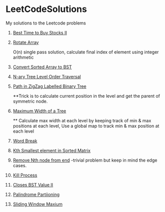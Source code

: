 LeetCodeSolutions
=================

My solutions to the Leetcode problems

1) [Best Time to Buy Stocks II](src/BestTimeToBuyStockII.java)
    
2) [Rotate Array](src/RotateArray.java)

    O(n) single pass solution, calculate final index of element using integer arithmetic

3) [Convert Sorted Array to BST](src/ConvertSortedArrayToBST.java)

4) [N-ary Tree Level Order Traversal](src/NaryTreeLevelOrderTraversal.java)

5) [Path in ZigZag Labelled Binary Tree](src/PathInZigzagLabelledBinaryTree.java)
    
    **Trick is to calculate current position in the level and get the parent of symmetric node.

6) [Maximum Width of a Tree](src/MaximumWidthOfBinaryTree.java)

    ** Calculate max width at each level by keeping track of min & max positions at each level,
    Use a global map to track min & max position at each level

4) [Word Break](src/WordBreak.java)

5) [Kth Smallest element in Sorted Matrix](src/KthSmallestInSortedMatrix.java)

6) [Remove Nth node from end](src/RemoveNthNodeFromEndOfList.java)
    -trivial problem but keep in mind the edge cases.

7) [Kill Process](src/KillProcess.java)

8) [Closes BST Value II](src/ClosestBSTValueII.java)

9) [Palindrome Partiioning](src/PalidromePartition.java)

3) [Sliding Window Maxium](src/SlidingWindowMaximum.java)    
    
 